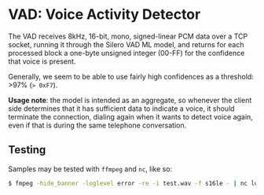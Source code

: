 # VAD:  Voice Activity Detector

The VAD receives 8kHz, 16-bit, mono, signed-linear PCM data over a TCP socket,
running it through the Silero VAD ML model, and returns for each processed block
a one-byte unsigned integer (00-FF) for the confidence that voice is present.

Generally, we seem to be able to use fairly high confidences as a threshold:
\>97\% (`> 0xF7`).

**Usage note**:  the model is intended as an aggregate, so whenever the client side
determines that it has sufficient data to indicate a voice, it should terminate
the connection, dialing again when it wants to detect voice again, even if that
is during the same telephone conversation.


## Testing

Samples may be tested with `ffmpeg` and `nc`, like so:

```sh
$ fmpeg -hide_banner -loglevel error -re -i test.wav -f s16le - | nc localhost 3030 |hexdump
```

